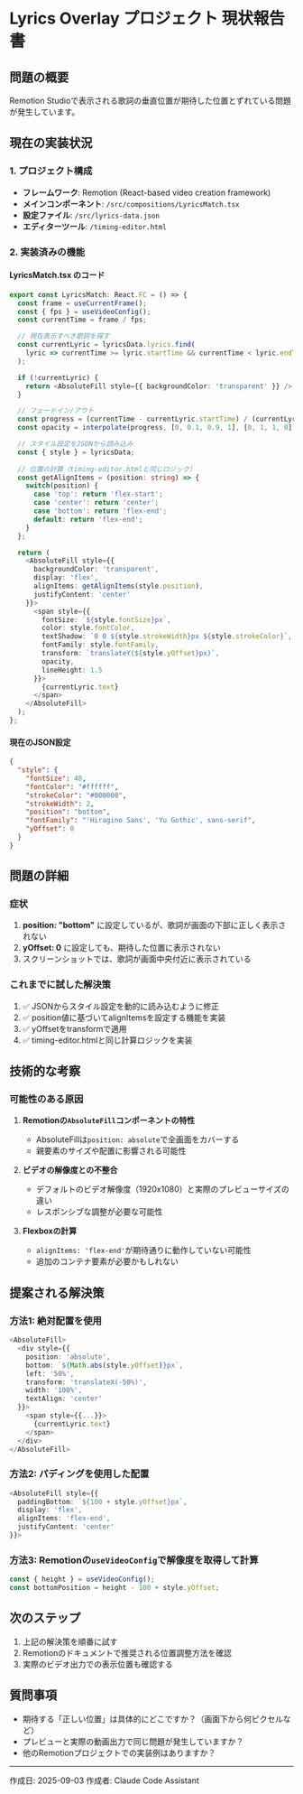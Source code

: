 # Lyrics Overlay プロジェクト 現状報告書

## 問題の概要
Remotion Studioで表示される歌詞の垂直位置が期待した位置とずれている問題が発生しています。

## 現在の実装状況

### 1. プロジェクト構成
- **フレームワーク**: Remotion (React-based video creation framework)
- **メインコンポーネント**: `/src/compositions/LyricsMatch.tsx`
- **設定ファイル**: `/src/lyrics-data.json`
- **エディターツール**: `/timing-editor.html`

### 2. 実装済みの機能
#### LyricsMatch.tsx のコード
```typescript
export const LyricsMatch: React.FC = () => {
  const frame = useCurrentFrame();
  const { fps } = useVideoConfig();
  const currentTime = frame / fps;

  // 現在表示すべき歌詞を探す
  const currentLyric = lyricsData.lyrics.find(
    lyric => currentTime >= lyric.startTime && currentTime < lyric.endTime
  );

  if (!currentLyric) {
    return <AbsoluteFill style={{ backgroundColor: 'transparent' }} />;
  }

  // フェードイン/アウト
  const progress = (currentTime - currentLyric.startTime) / (currentLyric.endTime - currentLyric.startTime);
  const opacity = interpolate(progress, [0, 0.1, 0.9, 1], [0, 1, 1, 0]);

  // スタイル設定をJSONから読み込み
  const { style } = lyricsData;
  
  // 位置の計算（timing-editor.htmlと同じロジック）
  const getAlignItems = (position: string) => {
    switch(position) {
      case 'top': return 'flex-start';
      case 'center': return 'center';
      case 'bottom': return 'flex-end';
      default: return 'flex-end';
    }
  };

  return (
    <AbsoluteFill style={{ 
      backgroundColor: 'transparent',
      display: 'flex',
      alignItems: getAlignItems(style.position),
      justifyContent: 'center'
    }}>
      <span style={{
        fontSize: `${style.fontSize}px`,
        color: style.fontColor,
        textShadow: `0 0 ${style.strokeWidth}px ${style.strokeColor}`,
        fontFamily: style.fontFamily,
        transform: `translateY(${style.yOffset}px)`,
        opacity,
        lineHeight: 1.5
      }}>
        {currentLyric.text}
      </span>
    </AbsoluteFill>
  );
};
```

#### 現在のJSON設定
```json
{
  "style": {
    "fontSize": 48,
    "fontColor": "#ffffff",
    "strokeColor": "#000000",
    "strokeWidth": 2,
    "position": "bottom",
    "fontFamily": "'Hiragino Sans', 'Yu Gothic', sans-serif",
    "yOffset": 0
  }
}
```

## 問題の詳細

### 症状
1. **position: "bottom"** に設定しているが、歌詞が画面の下部に正しく表示されない
2. **yOffset: 0** に設定しても、期待した位置に表示されない
3. スクリーンショットでは、歌詞が画面中央付近に表示されている

### これまでに試した解決策
1. ✅ JSONからスタイル設定を動的に読み込むように修正
2. ✅ position値に基づいてalignItemsを設定する機能を実装
3. ✅ yOffsetをtransformで適用
4. ✅ timing-editor.htmlと同じ計算ロジックを実装

## 技術的な考察

### 可能性のある原因
1. **Remotionの`AbsoluteFill`コンポーネントの特性**
   - AbsoluteFillは`position: absolute`で全画面をカバーする
   - 親要素のサイズや配置に影響される可能性

2. **ビデオの解像度との不整合**
   - デフォルトのビデオ解像度（1920x1080）と実際のプレビューサイズの違い
   - レスポンシブな調整が必要な可能性

3. **Flexboxの計算**
   - `alignItems: 'flex-end'`が期待通りに動作していない可能性
   - 追加のコンテナ要素が必要かもしれない

## 提案される解決策

### 方法1: 絶対配置を使用
```typescript
<AbsoluteFill>
  <div style={{
    position: 'absolute',
    bottom: `${Math.abs(style.yOffset)}px`,
    left: '50%',
    transform: 'translateX(-50%)',
    width: '100%',
    textAlign: 'center'
  }}>
    <span style={{...}}>
      {currentLyric.text}
    </span>
  </div>
</AbsoluteFill>
```

### 方法2: パディングを使用した配置
```typescript
<AbsoluteFill style={{
  paddingBottom: `${100 + style.yOffset}px`,
  display: 'flex',
  alignItems: 'flex-end',
  justifyContent: 'center'
}}>
```

### 方法3: Remotionの`useVideoConfig`で解像度を取得して計算
```typescript
const { height } = useVideoConfig();
const bottomPosition = height - 100 + style.yOffset;
```

## 次のステップ
1. 上記の解決策を順番に試す
2. Remotionのドキュメントで推奨される位置調整方法を確認
3. 実際のビデオ出力での表示位置も確認する

## 質問事項
- 期待する「正しい位置」は具体的にどこですか？（画面下から何ピクセルなど）
- プレビューと実際の動画出力で同じ問題が発生していますか？
- 他のRemotionプロジェクトでの実装例はありますか？

---
作成日: 2025-09-03
作成者: Claude Code Assistant